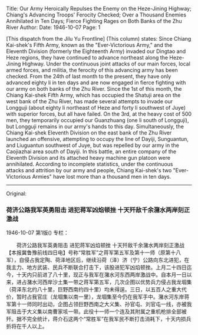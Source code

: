 Title: Our Army Heroically Repulses the Enemy on the Heze-Jining Highway; Chiang's Advancing Troops' Ferocity Checked; Over a Thousand Enemies Annihilated in Ten Days; Fierce Fighting Rages on Both Banks of the Zhu River
Author:
Date: 1946-10-07
Page: 1

[This dispatch from the Jilu Yu Frontline] (This column) states: Since Chiang Kai-shek's Fifth Army, known as the "Ever-Victorious Army," and the Eleventh Division (formerly the Eighteenth Army) invaded our Dingtao and Heze regions, they have continued to advance northeast along the Heze-Jining Highway. Under the continuous joint attacks of our main forces, local armed forces, and militia, the ferocity of this advancing army has been checked. From the 24th of last month to the present, they have only advanced eighty li in ten days and are now engaged in fierce fighting with our army on both banks of the Zhu River. Since the 1st of this month, the Chiang Kai-shek Fifth Army, which has occupied the Shatuji area on the west bank of the Zhu River, has made several attempts to invade our Longguji (about eighty li northeast of Heze and forty li southwest of Juye) with superior forces, but all have failed. On the 3rd, at the heavy cost of 500 men, they temporarily occupied our Guanzhuang (one li south of Longguji), but Longguji remains in our army's hands to this day. Simultaneously, the Chiang Kai-shek Eleventh Division on the east bank of the Zhu River launched an offensive, attempting to occupy the line of Dayiji, Sunguantun, and Liuguantun southwest of Juye, but was repelled by our army in the Caojiazhai area south of Dayiji. In this battle, an entire company of the Eleventh Division and its attached heavy machine gun platoon were annihilated. According to incomplete statistics, under the continuous attacks and attrition by our army and people, Chiang Kai-shek's two "Ever-Victorious Armies" have lost more than a thousand men in ten days.



<hr /> 

Original: 


### 荷济公路我军英勇阻击  进犯蒋军凶焰顿挫  十天歼敌千余潴水两岸刻正激战

1946-10-07
第1版()
专栏：

　　荷济公路我军英勇阻击
    进犯蒋军凶焰顿挫
    十天歼敌千余潴水两岸刻正激战
    【本报冀鲁豫前线四日电】号称“常胜军”之蒋军第五军及第十一师（原第十八军），自侵占我定陶、荷泽地区后，继续沿荷（泽）济（宁）公路向东北进犯，在我主力、地方武装、民兵不断联合打击下，该股进犯军凶焰顿挫。上月二十四日迄今，十天内只前进了八十里，现正与我军在潴水河东西两岸激战中。自本月一日以来，进占潴水河西岸沙土集一带之蒋军第五军，几次企图以优势兵力侵占我龙堌集（荷泽东北约八十里，巨野西南约四十里）均未得逞。三日，以五百人之重大代价，暂时占我官庄（龙堌集以南一里），龙堌集至今仍在我军手中。潴水河东岸蒋军第十一师同时出动，企图占领巨野西南之大义集、孙官屯、刘官屯一线，亦被我军阻击于大义集以南曹家垓一带。此役十一师一个连及其附属之重机枪排全部被歼。据不完全统计，蒋介石这两个“常胜军”在我军民不断打击消耗下，十天内损兵折将在千人以上。

